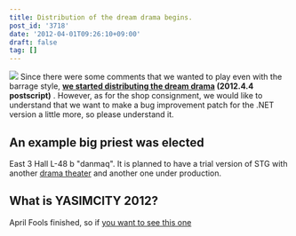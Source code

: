 ```yaml
---
title: Distribution of the dream drama begins.
post_id: '3718'
date: '2012-04-01T09:26:10+09:00'
draft: false
tag: []
---
```


![](!/thC/tinami.jpg) Since there were some comments that we wanted to play even with the barrage style, **[we started distributing the dream drama](http://e.danmaq.com/) (2012.4.4 postscript)** . However, as for the shop consignment, we would like to understand that we want to make a bug improvement patch for the .NET version a little more, so please understand it.

## An example big priest was elected

East 3 Hall L-48 b "danmaq". It is planned to have a trial version of STG with another [drama theater](!/thC) and another one under production.

## What is YASIMCITY 2012?

April Fools finished, so if [you want to see this one](/april-2012)
